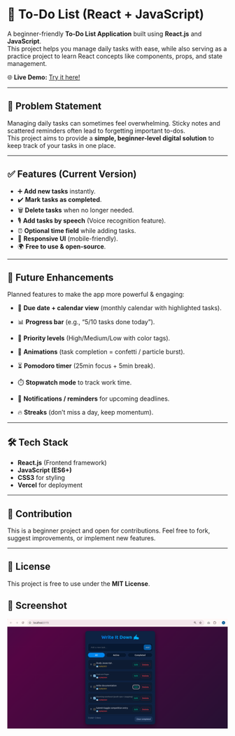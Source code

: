 # 📝 To-Do List (React + JavaScript)

A beginner-friendly **To-Do List Application** built using **React.js** and **JavaScript**.  
This project helps you manage daily tasks with ease, while also serving as a practice project to learn React concepts like components, props, and state management.

🌐 **Live Demo:** [Try it here!](https://to-do-list-react-js-three.vercel.app/)

---

## 🚀 Problem Statement
Managing daily tasks can sometimes feel overwhelming. Sticky notes and scattered reminders often lead to forgetting important to-dos.  
This project aims to provide a **simple, beginner-level digital solution** to keep track of your tasks in one place.  

---

## ✅ Features (Current Version)
- ➕ **Add new tasks** instantly.  
- ✔️ **Mark tasks as completed**.  
- 🗑️ **Delete tasks** when no longer needed.  
- 🎙️ **Add tasks by speech** (Voice recognition feature).  
- ⏰ **Optional time field** while adding tasks.  
- 📱 **Responsive UI** (mobile-friendly).  
- 🌍 **Free to use & open-source**.

---

## 🔮 Future Enhancements
Planned features to make the app more powerful & engaging:  

- 📅 **Due date + calendar view** (monthly calendar with highlighted tasks).  
- 📊 **Progress bar** (e.g., “5/10 tasks done today”).  
- 🎨 **Priority levels** (High/Medium/Low with color tags).  
- 🎉 **Animations** (task completion = confetti / particle burst).  

- ⏳ **Pomodoro timer** (25min focus + 5min break).  
- ⏱️ **Stopwatch mode** to track work time.  
- 🔔 **Notifications / reminders** for upcoming deadlines.  
- 🔥 **Streaks** (don’t miss a day, keep momentum).  

---

## 🛠️ Tech Stack
- **React.js** (Frontend framework)  
- **JavaScript (ES6+)**  
- **CSS3** for styling  
- **Vercel** for deployment  

---

## 🤝 Contribution
This is a beginner project and open for contributions. Feel free to fork, suggest improvements, or implement new features.

---

## 📜 License
This project is free to use under the **MIT License**.



## 📸 Screenshot  

![App Screenshot](./Todolist.png)
